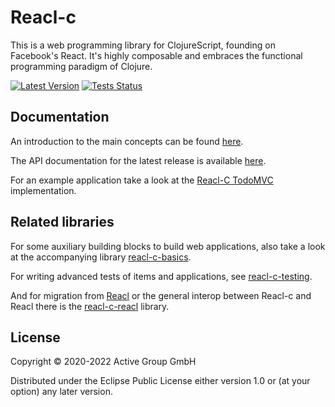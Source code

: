 # Reacl-c

This is a web programming library for ClojureScript, founding
on Facebook's React. It's highly composable and embraces the functional
programming paradigm of Clojure.

[![Latest Version](https://img.shields.io/clojars/v/de.active-group/reacl-c.svg)](https://clojars.org/de.active-group/reacl-c)
[![Tests Status](https://github.com/active-group/reacl-c/workflows/Tests/badge.svg)](https://github.com/active-group/reacl-c/actions)

## Documentation

An introduction to the main concepts can be found [here](doc/intro.md).

The API documentation for the latest release is available [here](https://cljdoc.xyz/d/de.active-group/reacl-c/CURRENT).

For an example application take a look at the [Reacl-C TodoMVC](https://github.com/active-group/reacl-c-todomvc) implementation.

## Related libraries

For some auxiliary building blocks to build web applications, also
take a look at the accompanying library
[reacl-c-basics](https://github.com/active-group/reacl-c-basics).

For writing advanced tests of items and applications, see
[reacl-c-testing](https://github.com/active-group/reacl-c-testing).

And for migration from [Reacl](https://github.com/active-group/reacl)
or the general interop between Reacl-c and Reacl there is the
[reacl-c-reacl](https://github.com/active-group/reacl-c-reacl)
library.

## License

Copyright © 2020-2022 Active Group GmbH

Distributed under the Eclipse Public License either version 1.0 or (at
your option) any later version.

